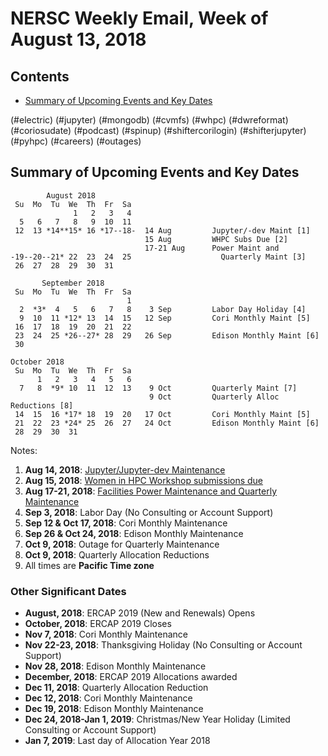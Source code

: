 # NERSC Weekly Email, Week of August 13, 2018 #

## Contents ## 

- [Summary of Upcoming Events and Key Dates](#dates)

(#electric)
(#jupyter)
(#mongodb)
(#cvmfs)
(#whpc)
(#dwreformat)
(#coriosudate)
(#podcast)
(#spinup)
(#shiftercorilogin)
(#shifterjupyter)
(#pyhpc)
(#careers)
(#outages)

## Summary of Upcoming Events and Key Dates <a name="dates"/> ##

            August 2018    
     Su  Mo  Tu  We  Th  Fr  Sa
                  1   2   3   4    
      5   6   7   8   9  10  11 
     12  13 *14**15* 16 *17--18-  14 Aug         Jupyter/-dev Maint [1]
                                  15 Aug         WHPC Subs Due [2]
                                  17-21 Aug      Power Maint and
    -19--20--21* 22  23  24  25                    Quarterly Maint [3]
     26  27  28  29  30  31  

           September 2018   
     Su  Mo  Tu  We  Th  Fr  Sa
                              1 
      2  *3*  4   5   6   7   8    3 Sep         Labor Day Holiday [4]
      9  10  11 *12* 13  14  15   12 Sep         Cori Monthly Maint [5]
     16  17  18  19  20  21  22 
     23  24  25 *26--27* 28  29   26 Sep         Edison Monthly Maint [6]
     30          

    October 2018
     Su  Mo  Tu  We  Th  Fr  Sa
          1   2   3   4   5   6
      7   8  *9* 10  11  12  13    9 Oct         Quarterly Maint [7]
                                   9 Oct         Quarterly Alloc Reductions [8]
     14  15  16 *17* 18  19  20   17 Oct         Cori Monthly Maint [5]
     21  22  23 *24* 25  26  27   24 Oct         Edison Monthly Maint [6]
     28  29  30  31

Notes:

1. **Aug 14, 2018**: [Jupyter/Jupyter-dev Maintenance](#jupyter)
1. **Aug 15, 2018**: [Women in HPC Workshop submissions due](#whpc)
2. **Aug 17-21, 2018**: [Facilities Power Maintenance and Quarterly Maintenance](#electric)
3. **Sep 3, 2018**: Labor Day (No Consulting or Account Support)
4. **Sep 12 & Oct 17, 2018**: Cori Monthly Maintenance
5. **Sep 26 & Oct 24, 2018**: Edison Monthly Maintenance
6. **Oct 9, 2018**: Outage for Quarterly Maintenance
7. **Oct 9, 2018**: Quarterly Allocation Reductions
8. All times are **Pacific Time zone**


### Other Significant Dates ###
- **August, 2018**: ERCAP 2019 (New and Renewals) Opens
- **October, 2018**: ERCAP 2019 Closes
- **Nov  7, 2018**: Cori Monthly Maintenance
- **Nov 22-23, 2018**: Thanksgiving Holiday (No Consulting or Account Support)
- **Nov  28, 2018**: Edison Monthly Maintenance
- **December, 2018**: ERCAP 2019 Allocations awarded
- **Dec  11, 2018**: Quarterly Allocation Reduction
- **Dec  12, 2018**: Cori Monthly Maintenance
- **Dec  19, 2018**: Edison Monthly Maintenance
- **Dec 24, 2018-Jan 1, 2019**: Christmas/New Year Holiday (Limited Consulting or Account Support)
- **Jan 7, 2019**: Last day of Allocation Year 2018

